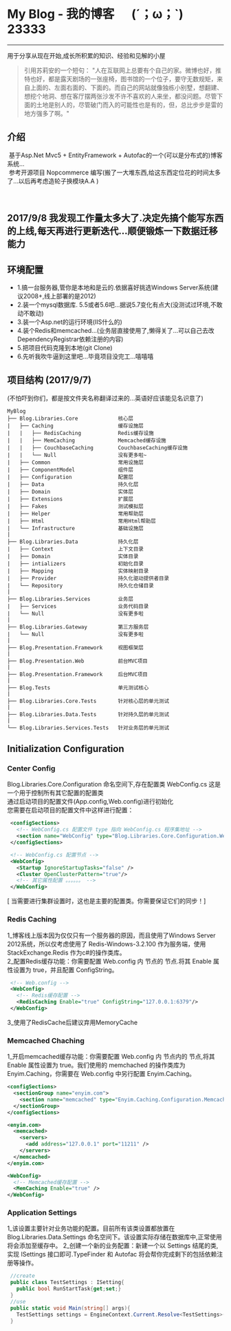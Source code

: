 # My Blog - 我的博客 &nbsp;&nbsp;&nbsp;&nbsp; (´；ω；`)  23333
***
用于分享从现在开始,成长所积累的知识、经验和见解的小屋
> 引用苏莉安的一个短句： "人在互联网上总要有个自己的家。微博也好，推特也好，都是露天剧场的一张座椅，图书馆的一个位子，要守无数规矩，来自上面的、左面右面的、下面的。而自己的网站就像独栋小别墅，想翻建、想挖个地洞、想在客厅摆两张沙发不许不喜欢的人来坐，都没问题。尽管下面的土地是别人的，尽管破门而入的可能性也是有的，但，总比步步是雷的地方强多了啊。"

## 介绍
  基于Asp.Net Mvc5 + EntityFramework + Autofac的一个(可以是分布式的)博客系统... <br/>
  参考开源项目 Nopcommerce 编写(搬了一大堆东西,给这东西定位花的时间太多了...以后再考虑造轮子换模块A.A )
  
  <h2>2017/9/8 我发现工作量太多大了.决定先搞个能写东西的上线,每天再进行更新迭代...顺便锻炼一下数据迁移能力</h2>

## 环境配置
* 1.搞一台服务器,管你是本地和是云的.依据喜好挑选Windows Server系统(建议2008+,线上部署的是2012)
* 2.装一个mysql数据库. 5.5或者5.6吧...据说5.7变化有点大(没测试过环境,不敢动不敢动)
* 3.装一个Asp.net的运行环境(IIS什么的)
* 4.装个Redis和memcached...(业务层直接使用了,懒得关了...可以自己去改DependencyRegistrar依赖注册的内容)
* 5.把项目代码克隆到本地(git Clone)
* 6.先听我吹牛逼到这里吧...毕竟项目没完工...嘻嘻嘻

## 项目结构 (2017/9/7)
(不怕吓到你们，都是按文件夹名称翻译过来的...英语好应该能见名识意了)
```
MyBlog 
├── Blog.Libraries.Core             核心层
|   ├── Caching                     缓存设施层
|   |   ├── RedisCaching            Redis缓存设施
|   |   ├── MemCaching              Memcached缓存设施
|   |   ├── CouchbaseCaching        CouchbaseCaching缓存设施
|   |   └── Null                    没有更多啦~
|   ├── Common                      常用设施层
|   ├── ComponentModel              组件层
|   ├── Configuration               配置层
|   ├── Data                        持久化层
|   ├── Domain                      实体层
|   ├── Extensions                  扩展层
|   ├── Fakes                       测试模拟层
|   ├── Helper                      常用帮助层
|   ├── Html                        常用Html帮助层
|   └── Infrastructure              基础设施层
|    
├── Blog.Libraries.Data             持久化层
|   ├── Context                     上下文目录
|   ├── Domain                      实体目录
|   ├── intializers                 初始化目录
|   ├── Mapping                     实体映射目录
|   ├── Provider                    持久化驱动提供者目录
|   └── Repository                  持久化仓储目录
|    
├── Blog.Libraries.Services         业务层
|   ├── Services                    业务代码目录
|   └── Null                        没有更多啦
|    
├── Blog.Libraries.Gateway          第三方服务层
|   └── Null                        没有更多啦
|    
├── Blog.Presentation.Framework     视图框架层
|
├── Blog.Presentation.Web           前台MVC项目
|
├── Blog.Presentation.Framework     后台MVC项目
|
├── Blog.Tests                      单元测试核心
|
├── Blog.Libraries.Core.Tests       针对核心层的单元测试
|
├── Blog.Libraries.Data.Tests       针对持久层的单元测试
|
└── Blog.Libraries.Services.Tests   针对业务层的单元测试
```

## Initialization Configuration

### Center Config
 Blog.Libraries.Core.Configuration 命名空间下,存在配置类 WebConfig.cs 这是一个用于控制所有其它配置的配置类<br/>
 通过启动项目的配置文件(App.config,Web.config)进行初始化<br/>
 您需要在启动项目的配置文件中这样进行配置：<br/>
 ```xml
  <configSections>
    <!-- WebConfig.cs 配置文件 type 指向 WebConfig.cs 程序集地址 -->
    <section name="WebConfig" type="Blog.Libraries.Core.Configuration.WebConfig" requirePermission="false" />
  </configSections>

  <!-- WebConfig.cs 配置节点 -->
  <WebConfig>
    <Startup IgnoreStartupTasks="false" />
    <Cluster OpenClusterPattern="true"/>
    <!-- 其它属性配置 。。。。。。 -->
  </WebConfig>
 ```
 [ 当需要进行集群设置时，这也是主要的配置类。你需要保证它们的同步！]
 
### Redis Caching
  1_博客线上版本因为仅仅只有一个服务器的原因，而且使用了Windows Server 2012系统，所以仅考虑使用了 Redis-Windows-3.2.100 作为服务端，使用    StackExchange.Redis 作为c#的操作类库。<br/>
  2_配置Redis缓存功能：你需要配置 Web.config 内 <WebConfig> 节点的 <RedisCaching> 节点.将其 Enable 属性设置为 true，并且配置 ConfigString。
 ```xml
  <!-- Web.config -->
  <WebConfig>
    <!-- Redis缓存配置 -->
    <RedisCaching Enable="true" ConfigString="127.0.0.1:6379"/>
  </WebConfig>
 ```
  3_使用了RedisCache后建议弃用MemoryCache
  
### Memcached Chaching
 1_开启memcached缓存功能：你需要配置 Web.config 内 <WebConfig> 节点内的 <MemCaching> 节点,将其 Enable 属性设置为 true。我们使用的 memchached 的操作类库为 Enyim.Caching，你需要在 Web.config 中另行配置 Enyim.Caching。
  ```xml
  <configSections>
    <sectionGroup name="enyim.com">
      <section name="memcached" type="Enyim.Caching.Configuration.MemcachedClientSection, Enyim.Caching"/>
    </sectionGroup>
  </configSections>
 
  <enyim.com>
    <memcached>
      <servers>
        <add address="127.0.0.1" port="11211" />
      </servers>
    </memcached>
  </enyim.com>
 
  <WebConfig>
    <!-- Memcached缓存配置 -->
    <MemCaching Enable="true" />
  </WebConfig>
  
  ```

### Application Settings
 1_该设置主要针对业务功能的配置。目前所有该类设置都放置在 Blog.Libraries.Data.Settings 命名空间下。该设置实际存储在数据库中,正常使用将会添加至缓存中。
 2_创建一个新的业务配置：新建一个以 Settings 结尾的类,实现 ISettings 接口即可.TypeFinder 和 Autofac 将会帮你完成剩下的包括依赖注册等操作。
 ```csharp
  //create
  public class TestSettings : ISetting{
    public bool RunStartTask{get;set;}
  }
  //use
  public static void Main(string[] args){
    TestSettings settings = EngineContext.Current.Resolve<TestSettings>();
  }
 ```
 
 
 


